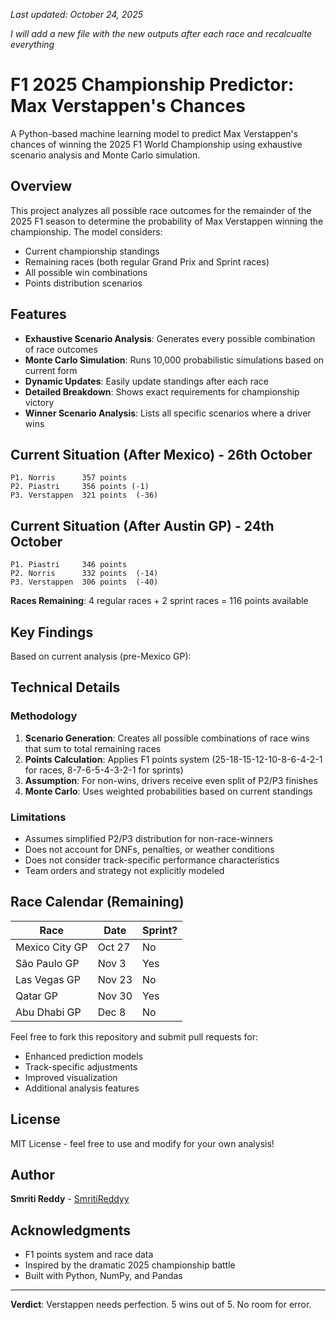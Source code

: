 
*Last updated: October 24, 2025*

*I will add a new file with the new outputs after each race and recalcualte everything* 

# F1 2025 Championship Predictor: Max Verstappen's Chances

A Python-based machine learning model to predict Max Verstappen's chances of winning the 2025 F1 World Championship using exhaustive scenario analysis and Monte Carlo simulation.

## Overview

This project analyzes all possible race outcomes for the remainder of the 2025 F1 season to determine the probability of Max Verstappen winning the championship. The model considers:
- Current championship standings
- Remaining races (both regular Grand Prix and Sprint races)
- All possible win combinations
- Points distribution scenarios

## Features

- **Exhaustive Scenario Analysis**: Generates every possible combination of race outcomes
- **Monte Carlo Simulation**: Runs 10,000 probabilistic simulations based on current form
- **Dynamic Updates**: Easily update standings after each race
- **Detailed Breakdown**: Shows exact requirements for championship victory
- **Winner Scenario Analysis**: Lists all specific scenarios where a driver wins

## Current Situation (After Mexico) - 26th October
```
P1. Norris      357 points  
P2. Piastri     356 points (-1)
P3. Verstappen  321 points  (-36)
```

## Current Situation (After Austin GP) - 24th October 

```
P1. Piastri     346 points
P2. Norris      332 points  (-14)
P3. Verstappen  306 points  (-40)
```

**Races Remaining**: 4 regular races + 2 sprint races = 116 points available


## Key Findings

Based on current analysis (pre-Mexico GP):


## Technical Details

### Methodology
1. **Scenario Generation**: Creates all possible combinations of race wins that sum to total remaining races
2. **Points Calculation**: Applies F1 points system (25-18-15-12-10-8-6-4-2-1 for races, 8-7-6-5-4-3-2-1 for sprints)
3. **Assumption**: For non-wins, drivers receive even split of P2/P3 finishes
4. **Monte Carlo**: Uses weighted probabilities based on current standings

### Limitations
- Assumes simplified P2/P3 distribution for non-race-winners
- Does not account for DNFs, penalties, or weather conditions
- Does not consider track-specific performance characteristics
- Team orders and strategy not explicitly modeled

## Race Calendar (Remaining)

| Race | Date | Sprint? |
|------|------|---------|
| Mexico City GP | Oct 27 | No |
| São Paulo GP | Nov 3 | Yes |
| Las Vegas GP | Nov 23 | No |
| Qatar GP | Nov 30 | Yes |
| Abu Dhabi GP | Dec 8 | No |


Feel free to fork this repository and submit pull requests for:
- Enhanced prediction models
- Track-specific adjustments
- Improved visualization
- Additional analysis features

## License

MIT License - feel free to use and modify for your own analysis!

## Author

**Smriti Reddy** - [SmritiReddyy](https://github.com/SmritiReddyy)

## Acknowledgments

- F1 points system and race data
- Inspired by the dramatic 2025 championship battle
- Built with Python, NumPy, and Pandas

---


**Verdict**: Verstappen needs perfection. 5 wins out of 5. No room for error. 
